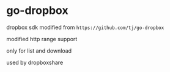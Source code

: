 # go-dropbox

dropbox sdk modified from `https://github.com/tj/go-dropbox`

modified http range support

only for list and download

used by dropboxshare 